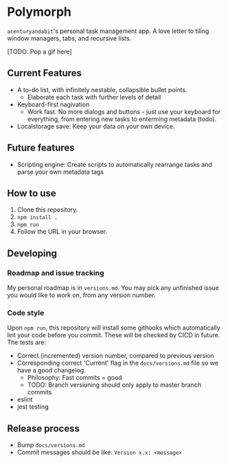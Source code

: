 # Polymorph
`acenturyandabit`'s personal task management app. A love letter to tiling window managers, tabs, and recursive lists.

[TODO: Pop a gif here]

## Current Features
- A to-do list, with infinitely nestable, collapsible bullet points.
    - Elaborate each task with further levels of detail
- Keyboard-first nagivation
    - Work fast. No more dialogs and buttons - just use your keyboard for everything, from entering new tasks to enterming metadata (todo).
- Localstorage save: Keep your data on your own device.

## Future features
- Scripting engine: Create scripts to automatically rearrange tasks and parse your own metadata tags

## How to use 
1. Clone this repository.
2. `npm install .`
3. `npm run`
4. Follow the URL in your browser.

## Developing
### Roadmap and issue tracking
My personal roadmap is in `versions.md`. You may pick any unfinished issue you would like to work on, from any version number.

### Code style
Upon `npm run`, this repository will install some githooks which automatically lint your code before you commit. These will be checked by CICD in future. The tests are:
- Correct (incremented) version number, compared to previous version
- Corresponding correct 'Current' flag in the `docs/versions.md` file so we have a good changelog.
    - Philosophy: Fast commits = good 
    - TODO: Branch versioning should only apply to master branch commits
- eslint
- jest testing

## Release process
- Bump `docs/versions.md`
- Commit messages should be like: `Version x.x: <message>`
